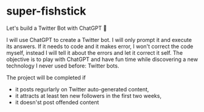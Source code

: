 # super-fishstick
Let's build a Twitter Bot with ChatGPT 🤖

I will use ChatGPT to create a Twitter bot. I will only prompt it and execute its answers. If it needs to code and it makes error, I won't correct the code myself, instead I will tell it about the errors and let it correct it self.
The objective is to play with ChatGPT and have fun time while discovering a new technology I never used before: Twitter bots.

The project will be completed if
  - it posts regurlarly on Twitter auto-generated content,
  - it attracts at least ten new followers in the first two weeks,
  - it doesn'st post offended content


